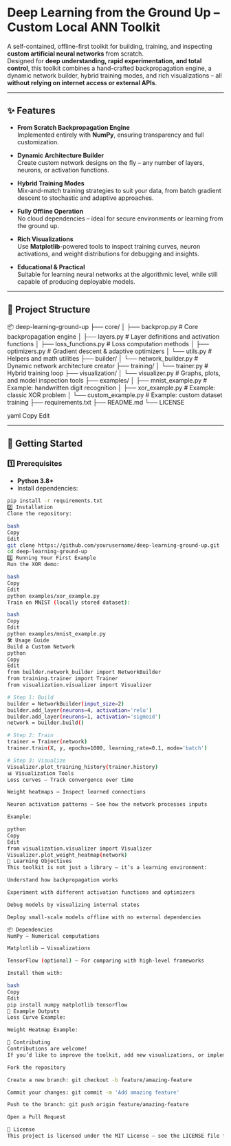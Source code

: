 # Deep Learning from the Ground Up – Custom Local ANN Toolkit

A self-contained, offline-first toolkit for building, training, and inspecting **custom artificial neural networks** from scratch.  
Designed for **deep understanding, rapid experimentation, and total control**, this toolkit combines a hand-crafted backpropagation engine, a dynamic network builder, hybrid training modes, and rich visualizations – all **without relying on internet access or external APIs**.

---

## ✨ Features

- **From Scratch Backpropagation Engine**  
  Implemented entirely with **NumPy**, ensuring transparency and full customization.
  
- **Dynamic Architecture Builder**  
  Create custom network designs on the fly – any number of layers, neurons, or activation functions.

- **Hybrid Training Modes**  
  Mix-and-match training strategies to suit your data, from batch gradient descent to stochastic and adaptive approaches.

- **Fully Offline Operation**  
  No cloud dependencies – ideal for secure environments or learning from the ground up.

- **Rich Visualizations**  
  Use **Matplotlib**-powered tools to inspect training curves, neuron activations, and weight distributions for debugging and insights.

- **Educational & Practical**  
  Suitable for learning neural networks at the algorithmic level, while still capable of producing deployable models.

---

## 📂 Project Structure

📦 deep-learning-ground-up
├── core/
│ ├── backprop.py # Core backpropagation engine
│ ├── layers.py # Layer definitions and activation functions
│ ├── loss_functions.py # Loss computation methods
│ ├── optimizers.py # Gradient descent & adaptive optimizers
│ └── utils.py # Helpers and math utilities
├── builder/
│ └── network_builder.py # Dynamic network architecture creator
├── training/
│ └── trainer.py # Hybrid training loop
├── visualization/
│ └── visualizer.py # Graphs, plots, and model inspection tools
├── examples/
│ ├── mnist_example.py # Example: handwritten digit recognition
│ ├── xor_example.py # Example: classic XOR problem
│ └── custom_example.py # Example: custom dataset training
├── requirements.txt
├── README.md
└── LICENSE

yaml
Copy
Edit

---

## 🚀 Getting Started

### 1️⃣ Prerequisites

- **Python 3.8+**
- Install dependencies:
```bash
pip install -r requirements.txt
2️⃣ Installation
Clone the repository:

bash
Copy
Edit
git clone https://github.com/yourusername/deep-learning-ground-up.git
cd deep-learning-ground-up
3️⃣ Running Your First Example
Run the XOR demo:

bash
Copy
Edit
python examples/xor_example.py
Train on MNIST (locally stored dataset):

bash
Copy
Edit
python examples/mnist_example.py
🛠 Usage Guide
Build a Custom Network
python
Copy
Edit
from builder.network_builder import NetworkBuilder
from training.trainer import Trainer
from visualization.visualizer import Visualizer

# Step 1: Build
builder = NetworkBuilder(input_size=2)
builder.add_layer(neurons=4, activation='relu')
builder.add_layer(neurons=1, activation='sigmoid')
network = builder.build()

# Step 2: Train
trainer = Trainer(network)
trainer.train(X, y, epochs=1000, learning_rate=0.1, mode='batch')

# Step 3: Visualize
Visualizer.plot_training_history(trainer.history)
📊 Visualization Tools
Loss curves – Track convergence over time

Weight heatmaps – Inspect learned connections

Neuron activation patterns – See how the network processes inputs

Example:

python
Copy
Edit
from visualization.visualizer import Visualizer
Visualizer.plot_weight_heatmap(network)
🎯 Learning Objectives
This toolkit is not just a library – it’s a learning environment:

Understand how backpropagation works

Experiment with different activation functions and optimizers

Debug models by visualizing internal states

Deploy small-scale models offline with no external dependencies

📦 Dependencies
NumPy – Numerical computations

Matplotlib – Visualizations

TensorFlow (optional) – For comparing with high-level frameworks

Install them with:

bash
Copy
Edit
pip install numpy matplotlib tensorflow
🧠 Example Outputs
Loss Curve Example:

Weight Heatmap Example:

🤝 Contributing
Contributions are welcome!
If you’d like to improve the toolkit, add new visualizations, or implement more optimizers:

Fork the repository

Create a new branch: git checkout -b feature/amazing-feature

Commit your changes: git commit -m 'Add amazing feature'

Push to the branch: git push origin feature/amazing-feature

Open a Pull Request

📜 License
This project is licensed under the MIT License – see the LICENSE file for details.